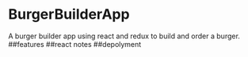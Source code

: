 # BurgerBuilderApp
A burger builder app using react and redux to build and order a burger.
##features
##react notes 
##depolyment

